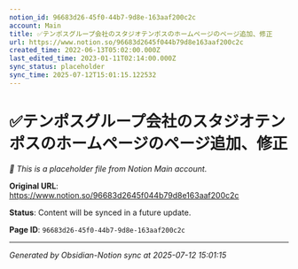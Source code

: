 ```yaml
---
notion_id: 96683d26-45f0-44b7-9d8e-163aaf200c2c
account: Main
title: ✅テンポスグループ会社のスタジオテンポスのホームページのページ追加、修正
url: https://www.notion.so/96683d2645f044b79d8e163aaf200c2c
created_time: 2022-06-13T05:02:00.000Z
last_edited_time: 2023-01-11T02:14:00.000Z
sync_status: placeholder
sync_time: 2025-07-12T15:01:15.122532
---
```


# ✅テンポスグループ会社のスタジオテンポスのホームページのページ追加、修正

*🔄 This is a placeholder file from Notion Main account.*

**Original URL**: https://www.notion.so/96683d2645f044b79d8e163aaf200c2c

**Status**: Content will be synced in a future update.

**Page ID**: `96683d26-45f0-44b7-9d8e-163aaf200c2c`

---

*Generated by Obsidian-Notion sync at 2025-07-12 15:01:15*
